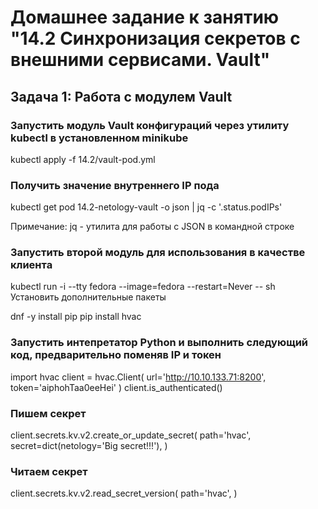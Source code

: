 # Домашнее задание к занятию "14.2 Синхронизация секретов с внешними сервисами. Vault"

## Задача 1: Работа с модулем Vault

### Запустить модуль Vault конфигураций через утилиту kubectl в установленном minikube

kubectl apply -f 14.2/vault-pod.yml

### Получить значение внутреннего IP пода

kubectl get pod 14.2-netology-vault -o json | jq -c '.status.podIPs'

Примечание: jq - утилита для работы с JSON в командной строке

### Запустить второй модуль для использования в качестве клиента

kubectl run -i --tty fedora --image=fedora --restart=Never -- sh
Установить дополнительные пакеты

dnf -y install pip
pip install hvac

### Запустить интепретатор Python и выполнить следующий код, предварительно поменяв IP и токен

import hvac
client = hvac.Client(
    url='http://10.10.133.71:8200',
    token='aiphohTaa0eeHei'
)
client.is_authenticated()

### Пишем секрет
client.secrets.kv.v2.create_or_update_secret(
    path='hvac',
    secret=dict(netology='Big secret!!!'),
)

### Читаем секрет
client.secrets.kv.v2.read_secret_version(
    path='hvac',
)